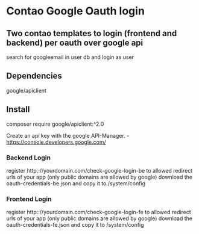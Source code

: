 # Contao Google Oauth login

## Two contao templates to login (frontend and backend) per oauth over google api
search for googleemail in user db and login as user

## Dependencies
google/apiclient

## Install
composer require google/apiclient:^2.0

Create an api key with the google API-Manager.
-https://console.developers.google.com/

### Backend Login
register http:://yourdomain.com/check-google-login-be to allowed redirect urls of your app (only public domains are allowed by google)
download the oauth-credentials-be.json and copy it to /system/config

### Frontend Login
register http:://yourdomain.com/check-google-login-fe to allowed redirect urls of your app (only public domains are allowed by google)
download the oauth-credentials-fe.json and copy it to /system/config


